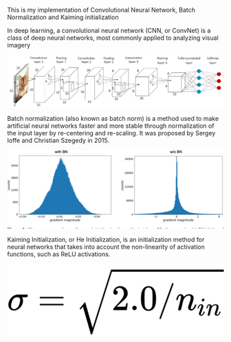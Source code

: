 This is my implementation of Convolutional Neural Network, Batch Normalization and Kaiming initialization

In deep learning, a convolutional neural network (CNN, or ConvNet) is a class of deep neural networks, most commonly applied to analyzing visual imagery

![Alt Text](https://github.com/shushukurov/ML_Portfolio/blob/main/CNN_BatchNorm_Kaiming/CIFAR10_CNN.gif)

Batch normalization (also known as batch norm) is a method used to make artificial neural networks faster and more stable through normalization of the input layer by re-centering and re-scaling. It was proposed by Sergey Ioffe and Christian Szegedy in 2015.

![Alt Text](https://github.com/shushukurov/ML_Portfolio/blob/main/CNN_BatchNorm_Kaiming/BN.png)

Kaiming Initialization, or He Initialization, is an initialization method for neural networks that takes into account the non-linearity of activation functions, such as ReLU activations.

![Alt Text](https://github.com/shushukurov/ML_Portfolio/blob/main/CNN_BatchNorm_Kaiming/KaimRelyXavier.png)
